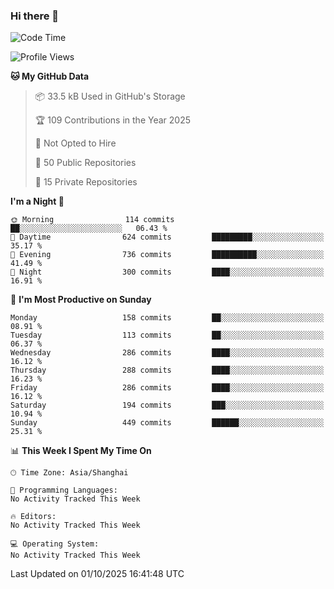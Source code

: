 ### Hi there 👋

<!--
**robinWongM/robinWongM** is a ✨ _special_ ✨ repository because its `README.md` (this file) appears on your GitHub profile.

Here are some ideas to get you started:

- 🔭 I’m currently working on ...
- 🌱 I’m currently learning ...
- 👯 I’m looking to collaborate on ...
- 🤔 I’m looking for help with ...
- 💬 Ask me about ...
- 📫 How to reach me: ...
- 😄 Pronouns: ...
- ⚡ Fun fact: ...
-->

<!--START_SECTION:waka-->
![Code Time](http://img.shields.io/badge/Code%20Time-272%20hrs%2015%20mins-blue)

![Profile Views](http://img.shields.io/badge/Profile%20Views-0-blue)

**🐱 My GitHub Data** 

> 📦 33.5 kB Used in GitHub's Storage 
 > 
> 🏆 109 Contributions in the Year 2025
 > 
> 🚫 Not Opted to Hire
 > 
> 📜 50 Public Repositories 
 > 
> 🔑 15 Private Repositories 
 > 
**I'm a Night 🦉** 

```text
🌞 Morning                114 commits         ██░░░░░░░░░░░░░░░░░░░░░░░   06.43 % 
🌆 Daytime                624 commits         █████████░░░░░░░░░░░░░░░░   35.17 % 
🌃 Evening                736 commits         ██████████░░░░░░░░░░░░░░░   41.49 % 
🌙 Night                  300 commits         ████░░░░░░░░░░░░░░░░░░░░░   16.91 % 
```
📅 **I'm Most Productive on Sunday** 

```text
Monday                   158 commits         ██░░░░░░░░░░░░░░░░░░░░░░░   08.91 % 
Tuesday                  113 commits         ██░░░░░░░░░░░░░░░░░░░░░░░   06.37 % 
Wednesday                286 commits         ████░░░░░░░░░░░░░░░░░░░░░   16.12 % 
Thursday                 288 commits         ████░░░░░░░░░░░░░░░░░░░░░   16.23 % 
Friday                   286 commits         ████░░░░░░░░░░░░░░░░░░░░░   16.12 % 
Saturday                 194 commits         ███░░░░░░░░░░░░░░░░░░░░░░   10.94 % 
Sunday                   449 commits         ██████░░░░░░░░░░░░░░░░░░░   25.31 % 
```


📊 **This Week I Spent My Time On** 

```text
🕑︎ Time Zone: Asia/Shanghai

💬 Programming Languages: 
No Activity Tracked This Week

🔥 Editors: 
No Activity Tracked This Week

💻 Operating System: 
No Activity Tracked This Week
```


 Last Updated on 01/10/2025 16:41:48 UTC
<!--END_SECTION:waka-->
